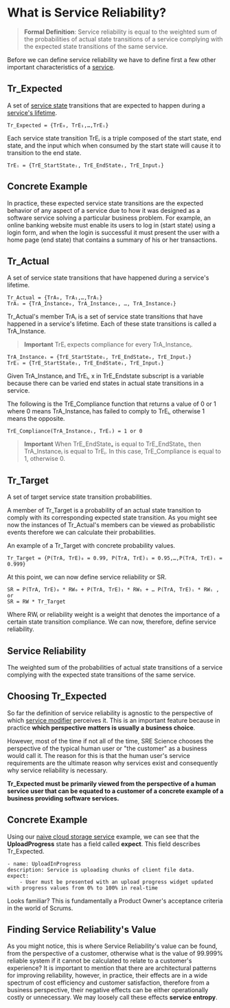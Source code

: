 # What is Service Reliability?

> **Formal Definition**: Service reliability is equal to the weighted sum of the probabilities of actual state transitions of a service complying with the expected state transitions of the same service.

Before we can define service reliability we have to define first a few other important characteristics of a [service](/documentation/service.md).

## Tr_Expected
A set of [service state](/documentation/service-state.md) transitions that are expected to happen during a [service's lifetime](/documentation/service-state.md#service-state-lifetime).

`Tr_Expected = {TrE₀, TrE₁,…,TrEᵢ}`

Each service state transition TrEᵢ is a triple composed of the start state, end state, and the input which when consumed by the start state will cause it to transition to the end state.

`TrEᵢ = {TrE_StartStateᵢ, TrE_EndStateᵢ, TrE_Inputᵢ}`

## Concrete Example
In practice, these expected service state transitions are the expected behavior of any aspect of a service due to how it was designed as a software service solving a particular business problem. For example, an online banking website must enable its users to log in (start state) using a login form, and when the login is successful it must present the user with a home page (end state) that contains a summary of his or her transactions.

## Tr_Actual
A set of service state transitions that have happened during a service's lifetime.

```
Tr_Actual = {TrA₀, TrA₁,…,TrAᵢ}
TrAᵢ = {TrA_Instance₀, TrA_Instance₁, …, TrA_Instanceᵢ}
```
Tr_Actual's member TrAᵢ is a set of service state transitions that have happened in a service's lifetime. Each of these state transitions is called a TrA_Instance.

> **Important**
TrEᵢ expects compliance for every TrA_Instanceᵢ.

```
TrA_Instanceᵢ = {TrE_StartStateᵢ, TrE_EndStateₓ, TrE_Inputᵢ}
TrEᵢ = {TrE_StartStateᵢ, TrE_EndStateᵢ, TrE_Inputᵢ}
```

Given TrA_Instanceᵢ and TrEᵢ, x in TrE_Endstate subscript is a variable because there can be varied end states in actual state transitions in a service.

The following is the TrE_Compliance function that returns a value of 0 or 1 where 0 means TrA_Instanceᵢ has failed to comply to TrEᵢ, otherwise 1 means the opposite.

`TrE_Compliance(TrA_Instanceᵢ, TrEᵢ) = 1 or 0`

> **Important** When TrE_EndStateₓ is equal to TrE_EndStateᵢ, then TrA_Instanceᵢ is equal to TrEᵢ. In this case, TrE_Compliance is equal to 1, otherwise 0.

## Tr_Target
A set of target service state transition probabilities.

A member of Tr_Target is a probability of an actual state transition to comply with its corresponding expected state transition. As you might see now the instances of Tr_Actual's members can be viewed as probabilistic events therefore we can calculate their probabilities.

An example of a Tr_Target with concrete probability values.

`Tr_Target = {P(TrA, TrE)₀ = 0.99, P(TrA, TrE)₁ = 0.95,…,P(TrA, TrE)ᵢ = 0.999}`

At this point, we can now define service reliability or SR.

```
SR = P(TrA, TrE)₀ * RW₀ + P(TrA, TrE)₁ * RW₁ + … P(TrA, TrE)ᵢ * RWᵢ , or
SR = RW * Tr_Target
```

Where RWᵢ or reliability weight is a weight that denotes the importance of a certain state transition compliance. We can now, therefore, define service reliability.


## Service Reliability
The weighted sum of the probabilities of actual state transitions of a service complying with the expected state transitions of the same service.


## Choosing Tr_Expected
So far the definition of service reliability is agnostic to the perspective of which [service modifier](/documentation/service-modifier.md) perceives it. This is an important feature because in practice **which perspective matters is usually a business choice**.

However, most of the time if not all of the time, SRE Science chooses the perspective of the typical human user or "the customer" as a business would call it. The reason for this is that the human user's service requirements are the ultimate reason why services exist and consequently why service reliability is necessary.

**Tr_Expected must be primarily viewed from the perspective of a human service user that can be equated to a customer of a concrete example of a business providing software services.**

## Concrete Example
Using our [naive cloud storage service](/documentation/service#naive-cloud-storage-service-example) example, we can see that the **UploadProgress** state has a field called **expect**. This field describes Tr_Expected.

```
- name: UploadInProgress
description: Service is uploading chunks of client file data.
expect:
    - User must be presented with an upload progress widget updated with progress values from 0% to 100% in real-time
```

Looks familiar? This is fundamentally a Product Owner's acceptance criteria in the world of Scrums.


## Finding Service Reliability's Value
As you might notice, this is where Service Reliability's value can be found, from the perspective of a customer, otherwise what is the value of 99.999% reliable system if it cannot be calculated to relate to a customer's experience? It is important to mention that there are architectural patterns for improving reliability, however, in practice, their effects are in a wide spectrum of cost efficiency and customer satisfaction, therefore from a business perspective, their negative effects can be either operationally costly or unnecessary. We may loosely call these effects **service entropy**.

